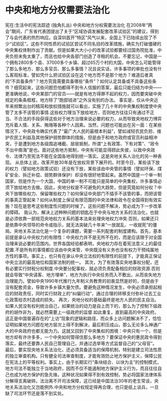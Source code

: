 # 中央和地方分权需要法治化

宪在:生活中的宪法踪迹 (独角扎丛)
中央和地方分权需要法治化
在2008年“两会”期间，广东省代表团提出了关于“区域协调发展配套改革试验区”的建议，得到了与会代表的热烈响应。自深圳首开“特区”风气以来，全国上下已陆续出现了不少“试验区”。这些不同性质的试验区尝试不同名目的改革措施，确实为打破僵硬的中央集权体制作出了贡献。但是如果大大小小的改革试验都要经过国务院批准，中央负担未免太重了，而且也给中央各部门创造了寻租的机会。不要忘记，中国是一个拥有2800多个县、37000多个乡镇、超过65万个村的大国，中央怎么可能管得了那么多地方、那么多官员、那么多事情？况且说实话，许多事项的审批也没有什么客观标准，譬如凭什么把试验区设在这个地方而不是那个地方？难道后者真的“不具备条件”？地方究竟需要具备哪些“条件”？如何认定具备或不具备这些条件？细究起来，这些问题恐怕都得不到令人信服的答案，最后只能归结为中央——更准确地说，中央某部门的官员——就是有地方得罪不起的权力，因而要突破中央规定的条条框框，地方除了“跑部钱进”之外没有别的办法。
事实是，仅从中央近年来频繁出台的精简和放权措施就可以看出，实施了几十年的中央集权制度使中央管了太多不该管的事情.这些权力理当下放给地方，否则地方往往只有通过不正当、不合法的手段获得这些对于地方治理来说必要的权力，从而导致央地权力博弈充斥着人情、关系、贿赂等各种个人因素。当然，问题也可能出在另一面：在某些情况下，中央政令确实代表了“最广大人民的最根本利益”，譬如减轻农民负担、维护农民工利益及其他保护弱势群体的措施，但是由于和地方政府或官员利益相冲突，于是遭到地方各级围追堵截、层层抵制，所谓“上有政策、下有对策”、“政令不出中南海”是也。面对这些地方抵制，中央有可能显得顾此失彼，以致中央政令、法律乃至宪法不能在全国各地得到统一落实。这是央地关系人治化的另一种表现。
从总体上说，改革开放30年是在放权背景下展开的。时至今日，某些该下放的权力（譬如地方政策试验）还没有下放，某些该由中央管的事情（譬如环保、煤矿安全、拆迁补偿、弱势群体保护）却没有很好地管起来。虽然中国是一个单一制国家，但是作为一个大国，中国的单一制不可能只是简单的中央集权，许多事情必须下放给地方去做。因此，央地分权是不可避免的大趋势，但是究竟如何分权？中央下放哪些权力、保留哪些权力？如何保证中央部门不插手不该管的事，而把该管的事真正管起来？如何从制度上保证有限范围的中央法律和政令在全国得到有效实施？现在是思考这些制度性问题的时候了。这些问题不解决，势必成为下一步改革的障碍。
我认为，解决上述种种问题的钥匙在于中央与地方关系的法治化，也就是必须依靠一部规范央地权力关系的基本法来处理央地权力冲突.否则，如果还只是依靠中央领导的命令或指示，就无法突破几十年来“一放就乱、一收就死”的僵局。央地关系法治化是一个复杂的课题，需要一系列配套的制度建构。首先，基本前提是承认中央权力的有限性：中央权力并不是无所不在的，而是应该限于对全国治理来说必要的范围内。世界各国经验都表明，央地权力存在着宪法意义上的最佳配置.不是所有的事情都应该由中央来管，中央既没有义务也没有权力干预纯属地方性的事项。事实上，也只有在承认中央立法权的有限性的前提下，才能真正保证中央立法的最高地位和国家法制的统一。
其次，为了有效落实央地事权分配，还有必要实行财税分权制度.中央要分配事权，就必须负责配备相应的财政资源.否则就会导致“中央请客、地方埋单”，地方为执行中央任务而入不敷出，从而丧失地方治理能力。譬如中央1990年代推行九年制义务教育的初衷显然是好的，但是由于没有配套资金，导致许多乡镇大量欠债。要避免这种情况发生，中央必须承担起相应的财政责任，同时实行财政上的“纠偏行动”，通过合理的转移支付弥补过去工业化政策给农村造成的损失。
再次，央地分权的基础最终是地方人民的民主自治。如果人民没有权利统治自己，如果统治的动力是自上而下的，那么为了控制下级政府的胡作非为，就必然需要上一级政府的监督.如此重复，直到最高的中央政府。这正是中国普遍存在的“上访”现象的逻辑和路径，而众多上访问题解决不了，恰恰证明如果地方问题在地方层次上得不到解决，最后积压成山，那么无论多么神通广大的中央政府也都无能为力。这就又回到了中央集权的困境：中央只有一个，但是地方却有许许多多，一个中央如何管得住那么多地方？要保证中央的惠民政令得到落实，最终还要靠人民自己管理自己，并通过选举等方式监督自己的“父母官”。
最后，要实现央地关系法治化，还必须具备适当的保障机制，特别是建立司法性质的独立审查机构。只有健全司法审查制度，才能有效防止地方保护主义，保障公民在宪法上的平等权利。事实上，由于长期实行“条块结合、以块为主”的控制模式，地方司法不能独立于当地政府，因而不仅不能遏制地方保护主义行为，而且往往自己也成为地方保护的急先锋。这种状况如果得不到有效控制，势必将国家法律体系分解得支离破碎。法治离不开司法保障，这已经是中国法治30年的老生常谈，央地关系法治化又岂能例外.中央和地方分权规定得再合理，也只是纸上谈兵，一旦缺了司法环节还是落不到实处。